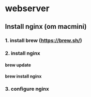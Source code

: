# webserver

## Install nginx (om macmini)
### 1. install brew (https://brew.sh/)
### 2. install nginx 
#### brew update
#### brew install nginx

### 3. configure nginx
